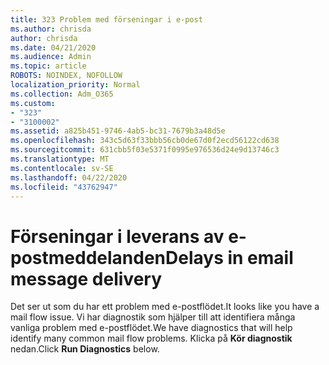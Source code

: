 ```yaml
---
title: 323 Problem med förseningar i e-post
ms.author: chrisda
author: chrisda
ms.date: 04/21/2020
ms.audience: Admin
ms.topic: article
ROBOTS: NOINDEX, NOFOLLOW
localization_priority: Normal
ms.collection: Adm_O365
ms.custom:
- "323"
- "3100002"
ms.assetid: a825b451-9746-4ab5-bc31-7679b3a48d5e
ms.openlocfilehash: 343c5d63f33bbb56cb0de67d0f2ecd56122cd638
ms.sourcegitcommit: 631cbb5f03e5371f0995e976536d24e9d13746c3
ms.translationtype: MT
ms.contentlocale: sv-SE
ms.lasthandoff: 04/22/2020
ms.locfileid: "43762947"
---
```

# <a name="delays-in-email-message-delivery"></a><span data-ttu-id="e221b-102">Förseningar i leverans av e-postmeddelanden</span><span class="sxs-lookup"><span data-stu-id="e221b-102">Delays in email message delivery</span></span>

<span data-ttu-id="e221b-103">Det ser ut som du har ett problem med e-postflödet.</span><span class="sxs-lookup"><span data-stu-id="e221b-103">It looks like you have a mail flow issue.</span></span> <span data-ttu-id="e221b-104">Vi har diagnostik som hjälper till att identifiera många vanliga problem med e-postflödet.</span><span class="sxs-lookup"><span data-stu-id="e221b-104">We have diagnostics that will help identify many common mail flow problems.</span></span> <span data-ttu-id="e221b-105">Klicka på **Kör diagnostik** nedan.</span><span class="sxs-lookup"><span data-stu-id="e221b-105">Click **Run Diagnostics** below.</span></span>
